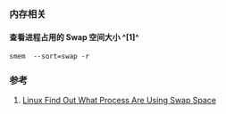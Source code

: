 ﻿### 内存相关

#### 查看进程占用的 Swap 空间大小 ^[1]^

```shell
smem  --sort=swap -r
```





### 参考

1. [Linux Find Out What Process Are Using Swap Space](https://www.cyberciti.biz/faq/linux-which-process-is-using-swap/)



